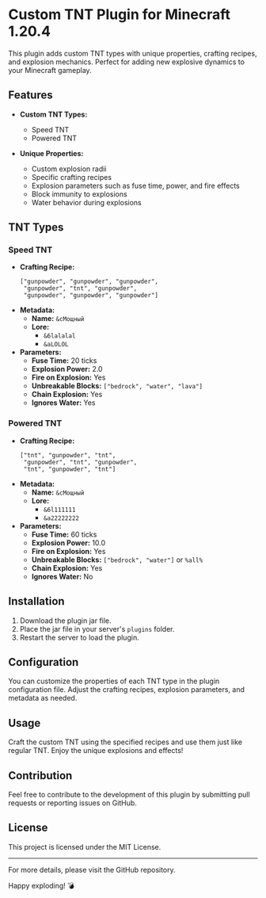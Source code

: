 # Custom TNT Plugin for Minecraft 1.20.4

This plugin adds custom TNT types with unique properties, crafting recipes, and explosion mechanics. Perfect for adding new explosive dynamics to your Minecraft gameplay.

## Features

- **Custom TNT Types:** 
  - Speed TNT
  - Powered TNT

- **Unique Properties:**
  - Custom explosion radii
  - Specific crafting recipes
  - Explosion parameters such as fuse time, power, and fire effects
  - Block immunity to explosions
  - Water behavior during explosions

## TNT Types

### Speed TNT

- **Crafting Recipe:**
  ```
  ["gunpowder", "gunpowder", "gunpowder",
   "gunpowder", "tnt", "gunpowder",
   "gunpowder", "gunpowder", "gunpowder"]
  ```
- **Metadata:**
  - **Name:** `&cМощный`
  - **Lore:**
    - `&6lalalal`
    - `&aLOLOL`
- **Parameters:**
  - **Fuse Time:** 20 ticks
  - **Explosion Power:** 2.0
  - **Fire on Explosion:** Yes
  - **Unbreakable Blocks:** `["bedrock", "water", "lava"]`
  - **Chain Explosion:** Yes
  - **Ignores Water:** Yes

### Powered TNT

- **Crafting Recipe:**
  ```
  ["tnt", "gunpowder", "tnt",
   "gunpowder", "tnt", "gunpowder",
   "tnt", "gunpowder", "tnt"]
  ```
- **Metadata:**
  - **Name:** `&cМощный`
  - **Lore:**
    - `&6l111111`
    - `&a22222222`
- **Parameters:**
  - **Fuse Time:** 60 ticks
  - **Explosion Power:** 10.0
  - **Fire on Explosion:** Yes
  - **Unbreakable Blocks:** `["bedrock", "water"]` or `%all%`
  - **Chain Explosion:** Yes
  - **Ignores Water:** No

## Installation

1. Download the plugin jar file.
2. Place the jar file in your server's `plugins` folder.
3. Restart the server to load the plugin.

## Configuration

You can customize the properties of each TNT type in the plugin configuration file. Adjust the crafting recipes, explosion parameters, and metadata as needed.

## Usage

Craft the custom TNT using the specified recipes and use them just like regular TNT. Enjoy the unique explosions and effects!

## Contribution

Feel free to contribute to the development of this plugin by submitting pull requests or reporting issues on GitHub.

## License

This project is licensed under the MIT License.

---

For more details, please visit the GitHub repository.

Happy exploding! 💣

